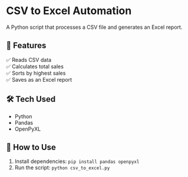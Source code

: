 # CSV to Excel Automation  
A Python script that processes a CSV file and generates an Excel report.  

## 📌 Features  
✅ Reads CSV data  
✅ Calculates total sales  
✅ Sorts by highest sales  
✅ Saves as an Excel report  

## 🛠 Tech Used  
- Python  
- Pandas  
- OpenPyXL  

## 🔧 How to Use  
1. Install dependencies: `pip install pandas openpyxl`  
2. Run the script: `python csv_to_excel.py`  
